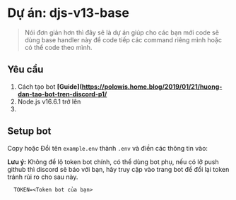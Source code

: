 # Dự án: djs-v13-base
> Nói đơn giản hơn thì đây sẽ là dự án giúp cho các bạn mới code sẽ dùng base handler này để code tiếp các command riêng mình hoặc có thể code theo mình.

## Yêu cầu

1. Cách tạo bot **[Guide](https://polowis.home.blog/2019/01/21/huong-dan-tao-bot-tren-discord-p1/**
2. Node.js v16.6.1 trở lên
3. 
## Setup bot

Copy hoặc Đổi tên `example.env` thành `.env` và điền các thông tin vào:

**Lưu ý:** Không để lộ token bot chính, có thể dùng bot phụ, nếu có lỡ push github thì discord sẽ báo với bạn, hãy truy cập vào trang bot để đổi lại token tránh rủi ro cho sau này.

```env
  TOKEN=<Token bot của bạn>
```

